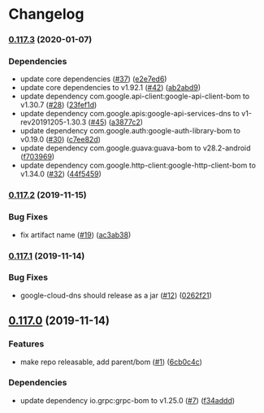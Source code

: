 # Changelog

### [0.117.3](https://www.github.com/googleapis/java-dns/compare/v0.117.2...v0.117.3) (2020-01-07)


### Dependencies

* update core dependencies ([#37](https://www.github.com/googleapis/java-dns/issues/37)) ([e2e7ed6](https://www.github.com/googleapis/java-dns/commit/e2e7ed67896d026cc343ffdeb892d30907f02971))
* update core dependencies to v1.92.1 ([#42](https://www.github.com/googleapis/java-dns/issues/42)) ([ab2abd9](https://www.github.com/googleapis/java-dns/commit/ab2abd95ff2ecfd2321f8de46f98d2abbf7e9e2f))
* update dependency com.google.api-client:google-api-client-bom to v1.30.7 ([#28](https://www.github.com/googleapis/java-dns/issues/28)) ([23fef1d](https://www.github.com/googleapis/java-dns/commit/23fef1d2d818ac2bac86b347a223de47e84ac867))
* update dependency com.google.apis:google-api-services-dns to v1-rev20191205-1.30.3 ([#45](https://www.github.com/googleapis/java-dns/issues/45)) ([a3877c2](https://www.github.com/googleapis/java-dns/commit/a3877c2a3869a9790203003e2da4fec73e940251))
* update dependency com.google.auth:google-auth-library-bom to v0.19.0 ([#30](https://www.github.com/googleapis/java-dns/issues/30)) ([c7ee82d](https://www.github.com/googleapis/java-dns/commit/c7ee82dae2aec00f2610dba7dc7c7572855090d0))
* update dependency com.google.guava:guava-bom to v28.2-android ([f703969](https://www.github.com/googleapis/java-dns/commit/f70396932ac9d50c00c8c38242ded3321cbc39bd))
* update dependency com.google.http-client:google-http-client-bom to v1.34.0 ([#32](https://www.github.com/googleapis/java-dns/issues/32)) ([44f5459](https://www.github.com/googleapis/java-dns/commit/44f54593857e2604e6cfc9ea14daa7e150dd83fe))

### [0.117.2](https://www.github.com/googleapis/java-dns/compare/v0.117.1...v0.117.2) (2019-11-15)


### Bug Fixes

* fix artifact name ([#19](https://www.github.com/googleapis/java-dns/issues/19)) ([ac3ab38](https://www.github.com/googleapis/java-dns/commit/ac3ab389a9055c47af6b698ab5f2a180154670be))

### [0.117.1](https://www.github.com/googleapis/java-dns/compare/v0.117.0...v0.117.1) (2019-11-14)


### Bug Fixes

* google-cloud-dns should release as a jar ([#12](https://www.github.com/googleapis/java-dns/issues/12)) ([0262f21](https://www.github.com/googleapis/java-dns/commit/0262f217356dceb77b73768548091c33e66c4305))

## [0.117.0](https://www.github.com/googleapis/java-dns/compare/0.116.0...v0.117.0) (2019-11-14)


### Features

* make repo releasable, add parent/bom ([#1](https://www.github.com/googleapis/java-dns/issues/1)) ([6cb0c4c](https://www.github.com/googleapis/java-dns/commit/6cb0c4cfc82f7ce311cbed31394a1a849da6d5e1))


### Dependencies

* update dependency io.grpc:grpc-bom to v1.25.0 ([#7](https://www.github.com/googleapis/java-dns/issues/7)) ([f34addd](https://www.github.com/googleapis/java-dns/commit/f34addd19afd0b37a5c2fc7aa9f69b6abf1c8c2b))
